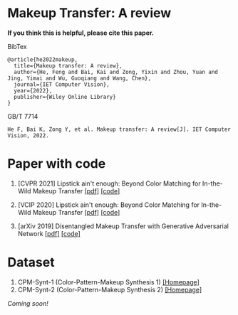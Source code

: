 # Makeup Transfer: A review

**If you think this is helpful, please cite this paper.**

BibTex

```
@article{he2022makeup,
  title={Makeup transfer: A review},
  author={He, Feng and Bai, Kai and Zong, Yixin and Zhou, Yuan and Jing, Yimai and Wu, Guoqiang and Wang, Chen},
  journal={IET Computer Vision},
  year={2022},
  publisher={Wiley Online Library}
}
```

GB/T 7714

```
He F, Bai K, Zong Y, et al. Makeup transfer: A review[J]. IET Computer Vision, 2022.
```



# Paper with code

1. [CVPR 2021] Lipstick ain't enough: Beyond Color Matching for In-the-Wild Makeup Transfer  [[pdf]](https://arxiv.org/pdf/2104.01867v1.pdf) [[code]](https://github.com/VinAIResearch/CPM)

2. [VCIP 2020] Lipstick ain't enough: Beyond Color Matching for In-the-Wild Makeup Transfer  [[pdf]](https://arxiv.org/pdf/2009.07604v1.pdf) [[code]](https://github.com/Jian-danai/Decompose-Distill-BeautyGAN)

3. [arXiv 2019] Disentangled Makeup Transfer with Generative Adversarial Network  [[pdf]](https://arxiv.org/pdf/1907.01144v1.pdf) [[code]](https://github.com/Honlan/DMT)

# Dataset

1.  CPM-Synt-1 (Color-Pattern-Makeup Synthesis 1) [[Homepage]](https://github.com/VinAIResearch/CPM#datasets)
2.  CPM-Synt-2 (Color-Pattern-Makeup Synthesis 2) [[Homepage]](https://github.com/VinAIResearch/CPM#datasets)



*Coming soon!*





